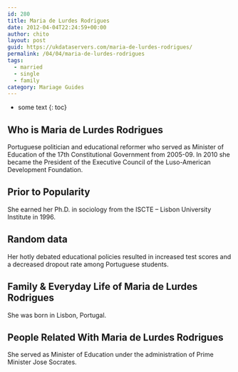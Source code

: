 ```yaml
---
id: 280
title: Maria de Lurdes Rodrigues
date: 2012-04-04T22:24:59+00:00
author: chito
layout: post
guid: https://ukdataservers.com/maria-de-lurdes-rodrigues/
permalink: /04/04/maria-de-lurdes-rodrigues  
tags:
  - married
  - single
  - family
category: Mariage Guides
---
```


* some text
{: toc}


## Who is  Maria de Lurdes Rodrigues
                  
                  
                  
Portuguese politician and educational reformer who served as Minister of Education of the 17th Constitutional Government from 2005-09. In 2010 she became the President of the Executive Council of the Luso-American Development Foundation.
                  
                
                
                
## Prior to Popularity 
                  
                  
                  
She earned her Ph.D. in sociology from the ISCTE &#8211; Lisbon University Institute in 1996.
                  
                
                
                
## Random data 
                  
                  
                  
Her hotly debated educational policies resulted in increased test scores and a decreased dropout rate among Portuguese students.
                  
                
                
                
## Family & Everyday Life of Maria de Lurdes Rodrigues
                  
                  
                  
She was born in Lisbon, Portugal.
                  
                
                
                
## People Related With  Maria de Lurdes Rodrigues
                  
                  
                  
She served as Minister of Education under the administration of Prime Minister Jose Socrates.
                  
                
              
            
          
          
          
    
    
  
